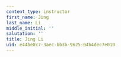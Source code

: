 ```yaml
---
content_type: instructor
first_name: Jing
last_name: Li
middle_initial: ''
salutation: ''
title: Jing Li
uid: e44be0c7-3aec-bb3b-9625-04b4dec7e010
---
```

